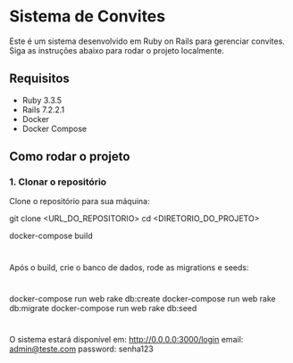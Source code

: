 # Sistema de Convites

Este é um sistema desenvolvido em Ruby on Rails para gerenciar convites. Siga as instruções abaixo para rodar o projeto localmente.

## Requisitos

- Ruby 3.3.5
- Rails 7.2.2.1
- Docker
- Docker Compose

## Como rodar o projeto

### 1. Clonar o repositório

Clone o repositório para sua máquina:


git clone <URL_DO_REPOSITORIO>
cd <DIRETORIO_DO_PROJETO>

docker-compose build

#
Após o build, crie o banco de dados, rode as migrations e seeds:
#

docker-compose run web rake db:create
docker-compose run web rake db:migrate
docker-compose run web rake db:seed

#
O sistema estará disponível em: http://0.0.0.0:3000/login
  email: admin@teste.com
  password: senha123
#
```bash